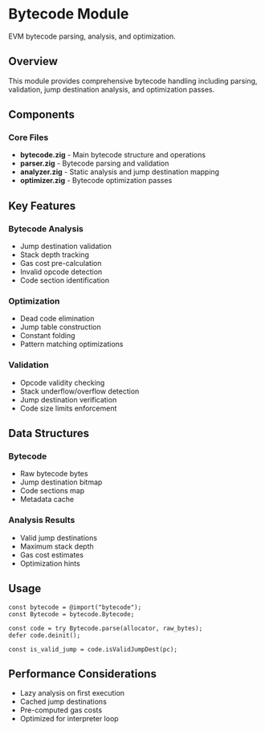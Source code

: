 # Bytecode Module

EVM bytecode parsing, analysis, and optimization.

## Overview

This module provides comprehensive bytecode handling including parsing, validation, jump destination analysis, and optimization passes.

## Components

### Core Files
- **bytecode.zig** - Main bytecode structure and operations
- **parser.zig** - Bytecode parsing and validation
- **analyzer.zig** - Static analysis and jump destination mapping
- **optimizer.zig** - Bytecode optimization passes

## Key Features

### Bytecode Analysis
- Jump destination validation
- Stack depth tracking
- Gas cost pre-calculation
- Invalid opcode detection
- Code section identification

### Optimization
- Dead code elimination
- Jump table construction
- Constant folding
- Pattern matching optimizations

### Validation
- Opcode validity checking
- Stack underflow/overflow detection
- Jump destination verification
- Code size limits enforcement

## Data Structures

### Bytecode
- Raw bytecode bytes
- Jump destination bitmap
- Code sections map
- Metadata cache

### Analysis Results
- Valid jump destinations
- Maximum stack depth
- Gas cost estimates
- Optimization hints

## Usage

```zig
const bytecode = @import("bytecode");
const Bytecode = bytecode.Bytecode;

const code = try Bytecode.parse(allocator, raw_bytes);
defer code.deinit();

const is_valid_jump = code.isValidJumpDest(pc);
```

## Performance Considerations

- Lazy analysis on first execution
- Cached jump destinations
- Pre-computed gas costs
- Optimized for interpreter loop